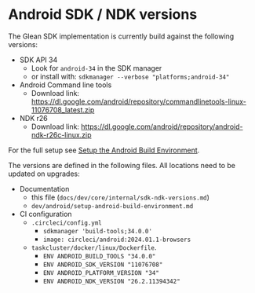 # Android SDK / NDK versions

The Glean SDK implementation is currently build against the following versions:

* SDK API 34
    * Look for `android-34` in the SDK manager
    * or install with: `sdkmanager --verbose "platforms;android-34"`
* Android Command line tools
    * Download link: <https://dl.google.com/android/repository/commandlinetools-linux-11076708_latest.zip>
* NDK r26
    * Download link: <https://dl.google.com/android/repository/android-ndk-r26c-linux.zip>

For the full setup see [Setup the Android Build Environment](setup-android-build-environment.html).

The versions are defined in the following files.
All locations need to be updated on upgrades:

* Documentation
    * this file (`docs/dev/core/internal/sdk-ndk-versions.md`)
    * `dev/android/setup-android-build-environment.md`
* CI configuration
    * `.circleci/config.yml`
        * `sdkmanager 'build-tools;34.0.0'`
        * `image: circleci/android:2024.01.1-browsers`
    * `taskcluster/docker/linux/Dockerfile`.
        * `ENV ANDROID_BUILD_TOOLS "34.0.0"`
        * `ENV ANDROID_SDK_VERSION "11076708"`
        * `ENV ANDROID_PLATFORM_VERSION "34"`
        * `ENV ANDROID_NDK_VERSION "26.2.11394342"`
